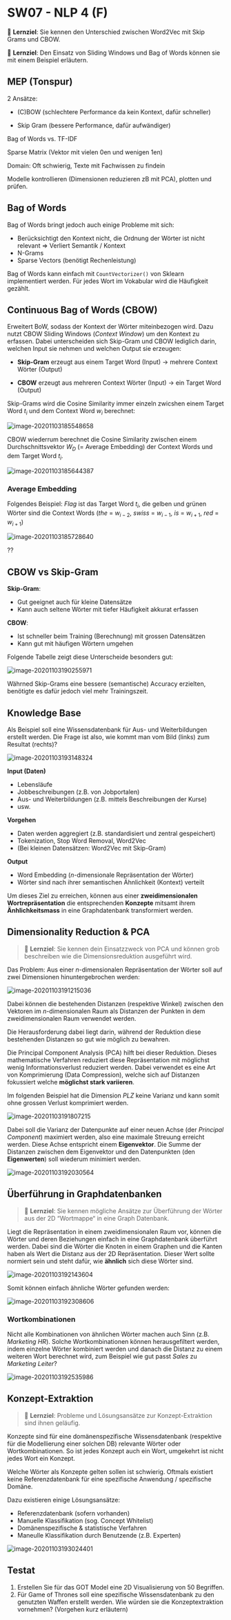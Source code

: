 # SW07 - NLP 4 (F)

🎯 **Lernziel**: Sie kennen den Unterschied zwischen Word2Vec mit Skip Grams und CBOW.



🎯 **Lernziel**: Den Einsatz von Sliding Windows und Bag of Words können sie mit einem Beispiel erläutern.



## MEP (Tonspur)

2 Ansätze:

* (C)BOW (schlechtere Performance da kein Kontext, dafür schneller)

* Skip Gram (bessere Performance, dafür aufwändiger)

Bag of Words vs. TF-IDF

Sparse Matrix (Vektor mit vielen 0en und wenigen 1en)

Domain: Oft schwierig, Texte mit Fachwissen zu findein

Modelle kontrollieren (Dimensionen reduzieren zB mit PCA), plotten und prüfen.



## Bag of Words

Bag of Words bringt jedoch auch einige Probleme mit sich:

* Berücksichtigt den Kontext nicht, die Ordnung der Wörter ist nicht relevant => Verliert Semantik / Kontext
* N-Grams
* Sparse Vectors (benötigt Rechenleistung)



Bag of Words kann einfach mit `CountVectorizer()` von Sklearn implementiert werden. Für jedes Wort im Vokabular wird die Häufigkeit gezählt.

## Continuous Bag of Words (CBOW)

Erweitert BoW, sodass der Kontext der Wörter miteinbezogen wird. Dazu nutzt CBOW Sliding Windows (*Context Window*) um den Kontext zu erfassen. Dabei unterscheiden sich Skip-Gram und CBOW lediglich darin, welchen Input sie nehmen und welchen Output sie erzeugen:

* **Skip-Gram** erzeugt aus einem Target Word (Input) $\rightarrow$  mehrere Context Wörter (Output)

* **CBOW** erzeugt aus mehreren Context Wörter (Input) $\rightarrow$ ein Target Word (Output)



Skip-Grams wird die Cosine Similarity immer einzeln zwicshen einem Target Word $t_i$ und dem Context Word $w_i$ berechnet:

![image-20201103185548658](assets/image-20201103185548658.png)

CBOW wiederrum berechnet die Cosine Similarity zwischen einem Durchschnittsvektor $W_D$ (= Average Embedding) der Context Words und dem Target Word $t_i$.

![image-20201103185644387](assets/image-20201103185644387.png)

### Average Embedding

Folgendes Beispiel: *Flag* ist das Target Word $t_i$, die gelben und grünen Wörter sind die Context Words (*the* = $w_{i-2}$, *swiss* = $w_{i-1}$, *is* = $w_{i+1}$, *red* = $w_{i+1}$)

![image-20201103185728640](assets/image-20201103185728640.png)

??



## CBOW vs Skip-Gram

**Skip-Gram**:

* Gut geeignet auch für kleine Datensätze
* Kann auch seltene Wörter mit tiefer Häufigkeit akkurat erfassen

**CBOW**:

* Ist schneller beim Training (Berechnung) mit grossen Datensätzen
* Kann gut mit häufigen Wörtern umgehen



Folgende Tabelle zeigt diese Unterscheide besonders gut:

![image-20201103190255971](assets/image-20201103190255971.png)

Währned Skip-Grams eine bessere (semantische) Accuracy erzielten, benötigte es dafür jedoch viel mehr Trainingszeit.



## Knowledge Base

Als Beispiel soll eine Wissensdatenbank für Aus- und Weiterbildungen erstellt werden. Die Frage ist also, wie kommt man vom Bild (links) zum Resultat (rechts)?

![image-20201103193148324](assets/image-20201103193148324.png)

**Input (Daten)**

* Lebensläufe
* Jobbeschreibungen (z.B. von Jobportalen)
* Aus- und Weiterbildungen (z.B. mittels Beschreibungen der Kurse)
* usw.

**Vorgehen**

* Daten werden aggregiert (z.B. standardisiert und zentral gespeichert)
* Tokenization, Stop Word Removal, Word2Vec
* (Bei kleinen Datensätzen: Word2Vec mit Skip-Gram)

**Output**

* Word Embedding (*n*-dimensionale Repräsentation der Wörter)
* Wörter sind nach ihrer semantischen Ähnlichkeit (Kontext) verteilt

Um dieses Ziel zu erreichen, können aus einer **zweidimensionalen Wortrepräsentation** die entsprechenden **Konzepte** mitsamt ihrem **Änhlichkeitsmass** in eine Graphdatenbank transformiert werden.

## Dimensionality Reduction & PCA

> 🎯 **Lernziel**:  Sie kennen dein Einsatzzweck von PCA und können grob beschreiben wie die Dimensionsreduktion ausgeführt wird.

Das Problem: Aus einer *n*-dimensionalen Repräsentation der Wörter soll auf zwei Dimensionen hinuntergebrochen werden:

![image-20201103191215036](assets/image-20201103191215036.png)

Dabei können die bestehenden Distanzen (respektive Winkel) zwischen den Vektoren im *n*-dimensionalen Raum als Distanzen der Punkten in dem zweidimensionalen Raum verwendet werden.

Die Herausforderung dabei liegt darin, während der Reduktion diese bestehenden Distanzen so gut wie möglich zu bewahren.

Die Principal Component Analysis (PCA) hilft bei dieser Reduktion. Dieses mathematische Verfahren reduziert diese Repräsentation mit möglichst wenig Informationsverlust reduziert werden. Dabei verwendet es eine Art von Komprimierung (Data Compression), welche sich auf Distanzen fokussiert welche **möglichst stark variieren**. 

Im folgenden Beispiel hat die Dimension *PLZ* keine Varianz und kann somit ohne grossen Verlust komprimiert werden.

![image-20201103191807215](assets/image-20201103191807215.png)

Dabei soll die Varianz der Datenpunkte auf einer neuen Achse (der *Principal Component*) maximiert werden, also eine maximale Streuung erreicht werden. Diese Achse entspricht einem **Eigenvektor**. Die Summe der Distanzen zwischen dem Eigenvektor und den Datenpunkten (den **Eigenwerten**) soll wiederum minimiert werden.

![image-20201103192030564](assets/image-20201103192030564.png)



## Überführung in Graphdatenbanken

>  🎯 **Lernziel**: Sie kennen mögliche Ansätze zur Überführung der Wörter aus der 2D “Wortmappe“ in eine Graph Datenbank.



Liegt die Repräsentation in einem zweidimensionalen Raum vor, können die Wörter und deren Beziehungen einfach in eine Graphdatenbank überführt werden. Dabei sind die Wörter die Knoten in einem Graphen und die Kanten haben als Wert die Distanz aus der 2D Repräsentation. Dieser Wert sollte normiert sein und steht dafür, wie **ähnlich** sich diese Wörter sind.

![image-20201103192143604](assets/image-20201103192143604.png)

Somit können einfach ähnliche Wörter gefunden werden:

![image-20201103192308606](assets/image-20201103192308606.png)



### Wortkombinationen

Nicht alle Kombinationen von ähnlichen Wörter machen auch Sinn (z.B. *Marketing HR*). Solche Wortkombinationen können herausgefiltert werden, indem einzelne Wörter kombiniert werden und danach die Distanz zu einem weiteren Wort berechnet wird, zum Beispiel wie gut passt *Sales* zu *Marketing Leiter*?

![image-20201103192535986](assets/image-20201103192535986.png)



## Konzept-Extraktion

> 🎯 **Lernziel**: Probleme und Lösungsansätze zur Konzept-Extraktion sind ihnen geläufig.

Konzepte sind für eine domänenspezifische Wissensdatenbank (respektive für die Modellierung einer solchen DB) relevante Wörter oder Wortkombinationen. So ist jedes Konzept auch ein Wort, umgekehrt ist nicht jedes Wort ein Konzept.

Welche Wörter als Konzepte gelten sollen ist schwierig. Oftmals existiert keine Referenzdatenbank für eine spezifische Anwendung / spezifische Domäne.

Dazu existieren einige Lösungsansätze:

* Referenzdatenbank (sofern vorhanden)
* Manuelle Klassifikation (sog. Concept Whitelist)
* Domänenspezifische & statistische Verfahren
* Maneulle Klassifikation durch Benutzende (z.B. Experten)

![image-20201103193024401](assets/image-20201103193024401.png)





## Testat

1. Erstellen Sie für das GOT Model eine 2D Visualisierung von 50 Begriffen.
2. Für Game of Thrones soll eine spezifische Wissensdatenbank zu den genutzten Waffen erstellt werden. Wie würden sie die Konzeptextraktion vornehmen? (Vorgehen kurz erläutern)
